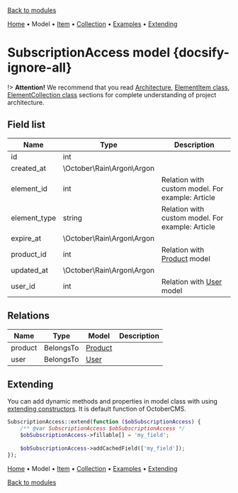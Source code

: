 [Back to modules](modules/home.md)

[Home](modules/subscription-access/home.md)
• Model
• [Item](modules/subscription-access/item/item.md)
• [Collection](modules/subscription-access/collection/collection.md)
• [Examples](modules/subscription-access/examples/examples.md)
• [Extending](modules/subscription-access/extending/extending.md)

# SubscriptionAccess model {docsify-ignore-all}

!> **Attention!**  We recommend that you read [Architecture](architecture/architecture), [ElementItem class](architecture/item-class/item-class.md),
[ElementCollection class](architecture/collection-class/collection-class.md) sections for complete understanding of  project architecture.

## Field list

|  Name | Type | Description |
|-------|------|--------|
|id|int|
|created_at|\October\Rain\Argon\Argon|
|element_id|int|Relation with custom model. For example: Article|
|element_type|string|Relation with custom model. For example: Article|
|expire_at|\October\Rain\Argon\Argon|
|product_id|int|Relation with [Product](modules/product/model/model.md) model|
|updated_at|\October\Rain\Argon\Argon|
|user_id|int|Relation with [User](modules/user/model/model.md) model|

## Relations

|Name|Type|Model|Description|
|-----|-----|-----|-----|
|product|BelongsTo|[Product](modules/product/model/model.md)|
|user|BelongsTo|[User](modules/user/model/model.md)|

## Extending

You can add dynamic methods and properties in model class with using [extending constructors](http://octobercms.com/docs/services/behaviors#constructor-extension).
It is default function of OctoberCMS.

```php
SubscriptionAccess::extend(function ($obSubscriptionAccess) {
    /** @var SubscriptionAccess $obSubscriptionAccess */
    $obSubscriptionAccess->fillable[] = 'my_field';
    
    $obSubscriptionAccess->addCachedField(['my_field']);
});
```

[Home](modules/subscription-access/home.md)
• Model
• [Item](modules/subscription-access/item/item.md)
• [Collection](modules/subscription-access/collection/collection.md)
• [Examples](modules/subscription-access/examples/examples.md)
• [Extending](modules/subscription-access/extending/extending.md)

[Back to modules](modules/home.md)

